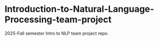 # Introduction-to-Natural-Language-Processing-team-project
2025-Fall semester Intro to NLP team project repo.
